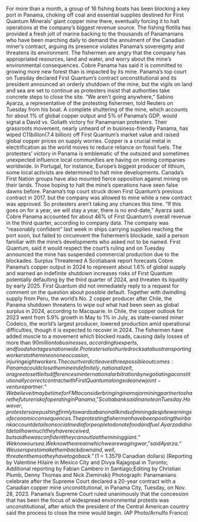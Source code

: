 For more than a month, a group of 16 fishing boats has been blocking a key port in Panama, choking off coal and essential supplies destined for First Quantum Minerals’ giant copper mine there, eventually forcing it to halt operations at the company’s biggest revenue source.
The fishing flotilla has provided a fresh jolt of marine backing to the thousands of Panamanians who have been marching daily to demand the annulment of the Canadian miner’s contract, arguing its presence violates Panama’s sovereignty and threatens its environment.
The fishermen are angry that the company has appropriated resources, land and water, and worry about the mine’s environmental consequences. Cobre Panama has said it is committed to growing more new forest than is impacted by its mine.
Panama’s top court on Tuesday declared First Quantum’s contract unconstitutional and its president announced an orderly shutdown of the mine, but the vigils on land and sea are set to continue as protesters insist that authorities take concrete steps to close the site.
“We aren’t going anywhere,” Sabino Ayarza, a representative of the protesting fishermen, told Reuters on Tuesday from his boat.
A complete shuttering of the mine, which accounts for about 1% of global copper output and 5% of Panama’s GDP, would signal a David vs. Goliath victory for Panamanian protesters.
Their grassroots movement, nearly unheard of in business-friendly Panama, has wiped C$11 billion ($7.4 billion) off First Quantum’s market value and raised global copper prices on supply worries. Copper is a crucial metal in electrification as the world moves to reduce reliance on fossil fuels.
The protesters’ victory in Panama is emblematic of the outsized and sometimes unexpected influence local communities are having on mining companies worldwide. In Portugal, for instance, Europe’s biggest producer of lithium, some local activists are determined to halt mine developments. Canada’s First Nation groups have also mounted fierce opposition against mining on their lands.
Those hoping to halt the mine’s operations have seen false dawns before. Panama’s top court struck down First Quantum’s previous contract in 2017, but the company was allowed to mine while a new contract was approved. So protesters aren’t taking any chances this time.
“If this goes on for a year, we will stay a year, there is no end-date,” Ayarza said.
Cobre Panama accounted for about 46% of First Quantum’s overall revenue in the third quarter, according to company data. The company was “reasonably confident” last week in ships carrying supplies reaching the port soon, but failed to circumvent the fishermen’s blockade, said a person familiar with the mine’s developments who asked not to be named.
First Quantum, said it would respect the court’s ruling and on Tuesday announced the mine has suspended commercial production due to the blockades.
Surplus Threatened
A Scotiabank report forecasts Cobre Panama’s copper output in 2024 to represent about 1.6% of global supply and warned an indefinite shutdown increases risks of First Quantum potentially defaulting by the third quarter of 2024, and threaten its liquidity by early 2025.
First Quantum did not immediately reply to a request for comment on the question about possible default.
Together with dwindling supply from Peru, the world’s No. 2 copper producer after Chile, the Panama shutdown threatens to wipe out what had been seen as global surplus in 2024, according to Macquarie.
In Chile, the copper outlook for 2023 went from 5.9% growth in May to 1% in July, as state-owned miner Codelco, the world’s largest producer, lowered production amid operational difficulties, though it is expected to recover in 2024.
The fishermen have added muscle to a movement which blocked roads, causing daily losses of more than $90 million to businesses, according to experts, and food shortages nationwide. Protesters also hurled rocks at a bus transporting workers to the mine on one occasion, injuring eight workers.
The court verdict leaves three possible outcomes: Panama could close the mine indefinitely, nationalize it, or agree to settle its differences in international arbitration by negotiating a constitutionally correct contract with First Quantum alongside a new joint-venture partner.
“We believe it may be time for FM to consider bringing in a major mining partner to share the future risk of operating in Panama,” Scotiabank said in a note on Tuesday.
However, protesters are pushing firmly towards a ban on all kinds of mining despite warnings of economic consequences.
The protesting fishermen have been posting their bank account details on social media for people to donate food and fuel. Ayarza did not detail how much they have received, but said he was confident they can outlast the mining giant.
“We know our sea. We know the area in which we are waging war,” said Ayarza. “We use ropes to make them back down and, well, threaten them so they have to go back.”
($1 = 1.3579 Canadian dollars)
(Reporting by Valentine Hilaire in Mexico City and Divya Rajagopal in Toronto; Additional reporting by Fabian Cambero in Santiago;Editing by Christian Plumb, Denny Thomas and Nick Zieminski)
Photograph: Panamanians celebrate after the Supreme Court declared a 20-year contract with a Canadian copper mine unconstitutional, in Panama City, Tuesday, on Nov. 28, 2023. Panama’s Supreme Court ruled unanimously that the concession that has been the focus of widespread environmental protests was unconstitutional, after which the president of the Central American country said the process to close the mine would begin. (AP Photo/Arnulfo Franco)
